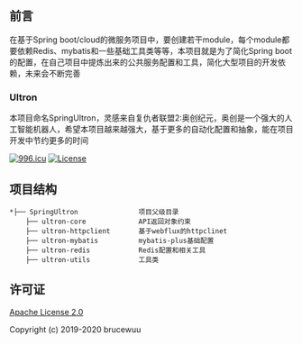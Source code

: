 ## 前言
在基于Spring boot/cloud的微服务项目中，要创建若干module，每个module都要依赖Redis、mybatis和一些基础工具类等等，本项目就是为了简化Spring boot的配置，在自己项目中提炼出来的公共服务配置和工具，简化大型项目的开发依赖，未来会不断完善

### Ultron
本项目命名SpringUltron，灵感来自复仇者联盟2:奥创纪元，奥创是一个强大的人工智能机器人，希望本项目越来越强大，基于更多的自动化配置和抽象，能在项目开发中节约更多的时间

[![996.icu](https://img.shields.io/badge/link-996.icu-red.svg)](https://996.icu)
[![License](https://img.shields.io/badge/apache-2.0-blue.svg?style=flat)](http://opensource.org/licenses/MIT "Feel free to contribute.")

## 项目结构
```shell
*├── SpringUltron               项目父级目录
    ├── ultron-core             API返回对象约束
    ├── ultron-httpclient       基于webflux的httpclinet
    ├── ultron-mybatis          mybatis-plus基础配置
    ├── ultron-redis            Redis配置和相关工具
    ├── ultron-utils            工具类
```    

## 许可证

[Apache License 2.0](https://github.com/brucewuu520/spring-ultron/blob/master/LICENSE)

Copyright (c) 2019-2020 brucewuu    